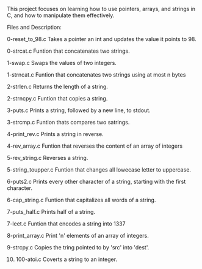 This project focuses on learning how to use pointers, arrays, and strings in C, and how to manipulate them effectively.

Files and Description:

0-reset_to_98.c
Takes a pointer an int and updates the value it points to 98.

0-strcat.c
Funtion that concatenates two strings.

1-swap.c
Swaps the values of two integers.

1-strncat.c
Funtion that concatenates two strings using at most n bytes

2-strlen.c
Returns the length of a string.

2-strncpy.c
Funtion that copies a string.

3-puts.c
Prints a string, followed by a new line, to stdout.

3-strcmp.c
Funtion thats compares two satrings.

4-print_rev.c
Prints a string in reverse.

4-rev_array.c
Funtion that reverses the content of an array of integers

5-rev_string.c
Reverses a string.

5-string_toupper.c
Funtion that changes all lowecase letter to uppercase.

6-puts2.c
Prints every other character of a string, starting with the first character.

6-cap_string.c
Funtion that capitalizes all words of a string.

7-puts_half.c
Prints half of a string.

7-leet.c
Funtion that encodes a string into 1337

8-print_array.c
Print 'n' elements of an array of integers.

9-strcpy.c
Copies the tring pointed to by 'src' into 'dest'.

10. 100-atoi.c
Coverts a string to an integer.